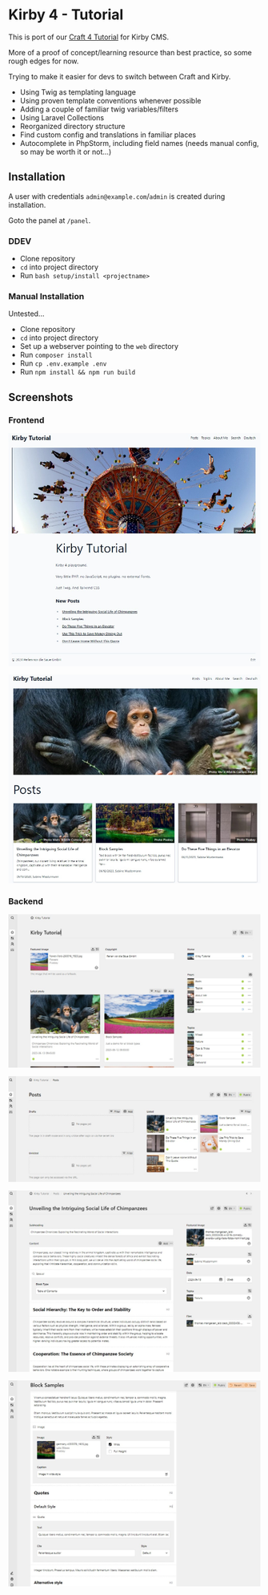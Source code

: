 # Kirby 4 - Tutorial

This is port of our [Craft 4 Tutorial](https://github.com/wsydney76/craft4-tutorial) for Kirby CMS.

More of a proof of concept/learning resource than best practice, so some rough edges for now.

Trying to make it easier for devs to switch between Craft and Kirby.

* Using Twig as templating language
* Using proven template conventions whenever possible
* Adding a couple of familiar twig variables/filters
* Using Laravel Collections
* Reorganized directory structure
* Find custom config and translations in familiar places
* Autocomplete in PhpStorm, including field names (needs manual config, so may be worth it or not...)

## Installation

A user with credentials `admin@example.com`/`admin` is created during installation.

Goto the panel at `/panel`.

### DDEV

* Clone repository
* `cd` into project directory
* Run `bash setup/install <projectname>`

### Manual Installation

Untested...

* Clone repository
* `cd` into project directory
* Set up a webserver pointing to the `web` directory
* Run `composer install`
* Run `cp .env.example .env`
* Run `npm install && npm run build`

## Screenshots

### Frontend

![Screenshot home page](/screenshot-home.jpg)

![Screenshot post index page](/screenshot-posts.jpg)

### Backend

![Screenshot Dashboard](/screenshot-dashboard.jpg)

![Screenshot Posts](/screenshot-posts-backend.jpg)

![Screenshot Post](/screenshot-post-backend.jpg)

![Screenshot Post](/screenshot-post2-backend.jpg)

